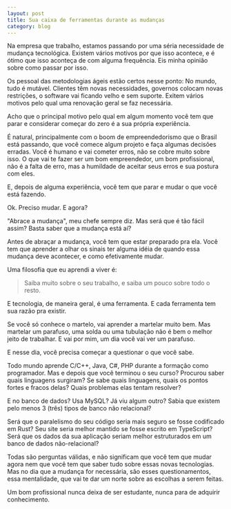 ```yaml
---
layout: post
title: Sua caixa de ferramentas durante as mudanças
category: blog
---
```


Na empresa que trabalho, estamos passando por uma séria necessidade de mudança tecnológica. 
Existem vários motivos por que isso acontece, e é ótimo que isso aconteça de com alguma frequência.
Eis minha opinião sobre como passar por isso.

Os pessoal das metodologias ágeis estão certos nesse ponto: No mundo, tudo é mutável.
Clientes têm novas necessidades, governos colocam novas restrições, o software vai ficando velho e sem suporte.
Exitem vários motivos pelo qual uma renovação geral se faz necessária.

Acho que o principal motivo pelo qual em algum momento você tem que parar e considerar começar do zero é a sua própria experiência.

É natural, principalmente com o boom de empreendedorismo que o Brasil está passando, que você comece algum projeto e faça algumas decisões erradas.
Você é humano e vai cometer erros, não se cobre muito sobre isso.
O que vai te fazer ser um bom empreendedor, um bom profissional, não é a falta de erro, mas a humildade de aceitar seus erros e sua postura com eles.

E, depois de alguma experiência, você tem que parar e mudar o que você está fazendo.

Ok. Preciso mudar. E agora?

"Abrace a mudança", meu chefe sempre diz. 
Mas será que é tão fácil assim?
Basta saber que a mudança está aí?

Antes de abraçar a mudança, você tem que estar preparado pra ela.
Você tem que aprender a olhar os sinais ter alguma idéia de quando essa mudança deve acontecer, e como efetivamente mudar.

Uma filosofia que eu aprendi a viver é: 

> Saiba muito sobre o seu trabalho, e saiba um pouco sobre todo o resto.

E tecnologia, de maneira geral, é uma ferramenta.
E cada ferramenta tem sua razão pra existir.

Se você só conhece o martelo, vai aprender a martelar muito bem.
Mas martelar um parafuso, uma solda ou uma tubulação não é bem o melhor jeito de trabalhar.
E vai por mim, um dia você vai ver um parafuso.

E nesse dia, você precisa começar a questionar o que você sabe.

Todo mundo aprende C/C++, Java, C#, PHP durante a formação como programador. 
Mas e depois que você terminou o seu curso?
Procurou saber quais linguagens surgiram?
Se sabe quais linguagens, quais os pontos fortes e fracos delas?
Quais problemas elas tentam resolver?

E no banco de dados? Usa MySQL? Já viu algum outro? 
Sabia que existem pelo menos 3 (três) tipos de banco não relacional?

Será que o paralelismo do seu código seria mais seguro se fosse codificado em Rust?
Seu site seria melhor mantido se fosse escrito em TypeScript?
Será que os dados da sua aplicação seriam melhor estruturados em um banco de dados não-relacional?

Todas são perguntas válidas, e não significam que você tem que mudar agora nem que você tem que saber tudo sobre essas novas tecnologias.
Mas no dia que a mudança for necessária, são esses questionamentos, essa mentalidade, que vai te dar um norte sobre as escolhas a serem feitas.

Um bom profissional nunca deixa de ser estudante, nunca para de adquirir conhecimento.